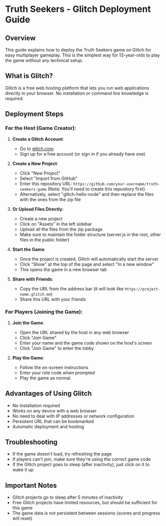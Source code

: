 # Truth Seekers - Glitch Deployment Guide

## Overview

This guide explains how to deploy the Truth Seekers game on Glitch for easy multiplayer gameplay. This is the simplest way for 13-year-olds to play the game without any technical setup.

## What is Glitch?

Glitch is a free web hosting platform that lets you run web applications directly in your browser. No installation or command line knowledge is required.

## Deployment Steps

### For the Host (Game Creator):

1. **Create a Glitch Account**:
   - Go to [glitch.com](https://glitch.com)
   - Sign up for a free account (or sign in if you already have one)

2. **Create a New Project**:
   - Click "New Project" 
   - Select "Import from GitHub"
   - Enter this repository URL: `https://github.com/your-username/truth-seekers-game` (Note: You'll need to create this repository first)
   - Alternatively, select "glitch-hello-node" and then replace the files with the ones from the zip file

3. **Or Upload Files Directly**:
   - Create a new project
   - Click on "Assets" in the left sidebar
   - Upload all the files from the zip package
   - Make sure to maintain the folder structure (server.js in the root, other files in the public folder)

4. **Start the Game**:
   - Once the project is created, Glitch will automatically start the server
   - Click "Show" at the top of the page and select "In a new window"
   - This opens the game in a new browser tab

5. **Share with Friends**:
   - Copy the URL from the address bar (it will look like `https://project-name.glitch.me`)
   - Share this URL with your friends

### For Players (Joining the Game):

1. **Join the Game**:
   - Open the URL shared by the host in any web browser
   - Click "Join Game"
   - Enter your name and the game code shown on the host's screen
   - Click "Join Game" to enter the lobby

2. **Play the Game**:
   - Follow the on-screen instructions
   - Enter your role code when prompted
   - Play the game as normal

## Advantages of Using Glitch

- No installation required
- Works on any device with a web browser
- No need to deal with IP addresses or network configuration
- Persistent URL that can be bookmarked
- Automatic deployment and hosting

## Troubleshooting

- If the game doesn't load, try refreshing the page
- If players can't join, make sure they're using the correct game code
- If the Glitch project goes to sleep (after inactivity), just click on it to wake it up

## Important Notes

- Glitch projects go to sleep after 5 minutes of inactivity
- Free Glitch projects have limited resources, but should be sufficient for this game
- The game data is not persistent between sessions (scores and progress will reset)
